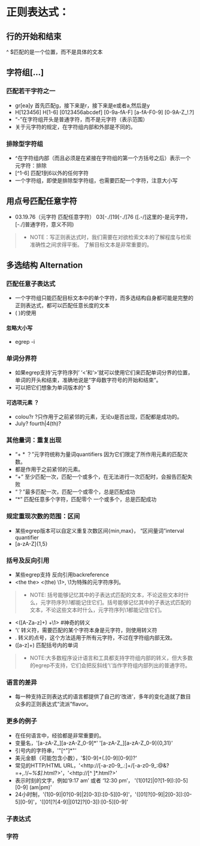 # 正则表达式：
## 行的开始和结束
^ $匹配的是一个位置，而不是具体的文本
## 字符组[...]
### 匹配若干字符之一
* gr[ea]y 首先匹配g，接下来是r，接下来是e或者a,然后是y
* H[123456] H[1-6] [0123456abcdef] [0-9a-fA-F] [a-fA-F0-9] [0-9A-Z_!.?]
* “-”在字符组开头是普通字符，而不是元字符（表示范围）
* 关于元字符的规定，在字符组内部和外部是不同的。
### 排除型字符组
* ^在字符组内部（而且必须是在紧接在字符组的第一个方括号之后）表示一个元字符：排除
* [^1-6] 匹配1到6以外的任何字符
* 一个字符组，即使是排除型字符组，也需要匹配一个字符，注意大小写
## 用点号匹配任意字符
* 03.19.76（元字符 匹配任意字符）  03[-./]19[-./]76 ([.-/]这里的-是元字符，[-./]普通字符，意义不同)
> * NOTE：写正则表达式时，我们需要在对欲检索文本的了解程度与检索准确性之间求得平衡。 了解目标文本是非常重要的。

## 多选结构 Alternation
### 匹配任意子表达式
* 一个字符组只能匹配目标文本中的单个字符，而多选结构自身都可能是完整的正则表达式，都可以匹配任意长度的文本
* ( )的使用
#### 忽略大小写
* egrep -i
### 单词分界符
* 如果egrep支持‘元字符序列’ ‘\<’和‘\>’就可以使用它们来匹配单词分界的位置，单词的开头和结束，准确地说是“字母数字符号的开始和结束”。
* 可以把它们想象为单词版本的^ $
#### 可选项元素 ？
* colou?r   ?只作用于之前紧邻的元素，无论u是否出现，匹配都是成功的。
* July? fourth|4(th)?
### 其他量词：重复出现
* “+ * ？”元字符统称为量词quantifiers 因为它们限定了所作用元素的匹配次数。
* 都是作用于之前紧邻的元素。
* “+” 至少匹配一次，匹配一个或多个，在无法进行一次匹配时，会报告匹配失败
* “？”最多匹配一次，匹配一个或零个，总是匹配成功
* “*” 匹配任意多个字符，匹配零个 一个或多个，总是匹配成功
### 规定重现次数的范围：区间
* 某些egrep版本可以自定义重复次数区间{min,max}， “区间量词”interval quantifier
* [a-zA-Z]{1,5}
### 括号及反向引用
* 某些egrep支持 反向引用backreference
* \<the the\>  \<(the) \1\>, \1为特殊的元字符序列。
> * NOTE: 括号能够记忆其中的子表达式匹配的文本，不论这些文本时什么，元字符序列\1都能记住它们。括号能够记忆其中的子表达式匹配的文本，不论这些文本时什么，元字符序列\1都能记住它们。
* \<([A-Za-z]+) +\1\>
#神奇的转义
* ‘\’ 转义符，需要匹配的某个字符本身是元字符，则使用转义符
* \. 转义的点号，这个方法适用于所有元字符，不过在字符组内部无效。
* \([a-z]+\) 匹配括号内的单词
> * NOTE:大多数程序设计语言和工具都支持字符组内部的转义，但大多数的egrep不支持，它们会把反斜线‘\’当作字符组内部列出的普通字符。
### 语言的差异
* 每一种支持正则表达式的语言都提供了自己的‘改进’，多年的变化造就了数目众多的正则表达式“流派”flavor。

### 更多的例子
* 在任何语言中，经验都是非常重要的。
* 变量名，'[a-zA-Z_][a-zA-Z_0-9]*'  '[a-zA-Z_][a-zA-Z_0-9]{0,31}'
* 引号内的字符串，'"[^"]*"'
* 美元金额（可能包含小数），'\$[0-9]+(\.[0-9][0-9])?'
* 常见的HTTP/HTML URL，'\<http://[-a-z0-9_.:]+/[-a-z0-9_:@&?=+,.!/~*%$]*\.html?\>'，'\<http://[^ ]*\.html?\>'
* 表示时刻的文字，例如‘9:17 am’ 或者 ‘12:30 pm’， '(1[012]|0?[1-9]):[0-5][0-9] (am|pm)'
* 24小时制，'(1[0-9]|0?[0-9]|2[0-3]):[0-5][0-9]'，'([01]?[0-9]|2[0-3]):[0-5][0-9]'，'([01]?[4-9]|[012]?[0-3]):[0-5][0-9]'
### 子表达式
### 字符